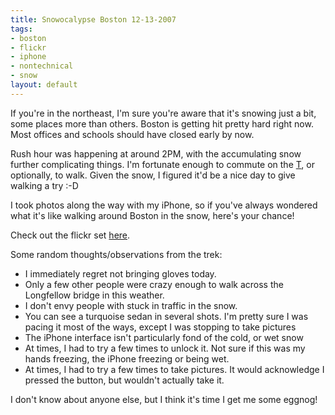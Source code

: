```yaml
--- 
title: Snowocalypse Boston 12-13-2007
tags: 
- boston
- flickr
- iphone
- nontechnical
- snow
layout: default
---
```

If you're in the northeast, I'm sure you're aware that it's snowing just a bit, some places more than others. Boston is getting hit pretty hard right now. Most offices and schools should have closed early by now.

Rush hour was happening at around 2PM, with the accumulating snow further complicating things. I'm fortunate enough to commute on the [T](http://www.mbta.com), or optionally, to walk. Given the snow, I figured it'd be a nice day to give walking a try :-D

I took photos along the way with my iPhone, so if you've always wondered what it's like walking around Boston in the snow, here's your chance!

Check out the flickr set [here](http://www.flickr.com/photos/8850528@N06/sets/72157603452681309/).

Some random thoughts/observations from the trek:

 * I immediately regret not bringing gloves today.
 * Only a few other people were crazy enough to walk across the Longfellow bridge in this weather.
 * I don't envy people with stuck in traffic in the snow.
  * You can see a turquoise sedan in several shots. I'm pretty sure I was pacing it most of the ways, except I was stopping to take pictures
 * The iPhone interface isn't particularly fond of the cold, or wet snow
  * At times, I had to try a few times to unlock it. Not sure if this was my hands freezing, the iPhone freezing or being wet.
  * At times, I had to try a few times to take pictures. It would acknowledge I pressed the button, but wouldn't actually take it.
  
I don't know about anyone else, but I think it's time I get me some eggnog!